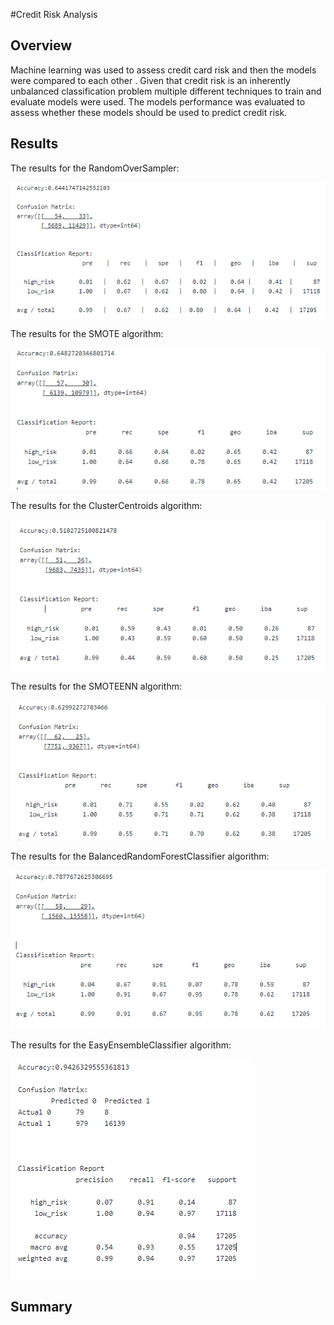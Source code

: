 #Credit Risk Analysis

## Overview
Machine learning was used to assess credit card risk and then the models were compared to each other . Given that credit risk is an inherently unbalanced classification problem multiple different techniques to train and evaluate models were used. The models performance was evaluated to assess whether these models should be used to predict credit risk.


## Results

The results for the RandomOverSampler:

![ROS.PNG](https://github.com/crabrandoom/Credit_Risk_Analysis/blob/main/ROS.PNG)

The results for the SMOTE algorithm:

![SMOTE.PNG](https://github.com/crabrandoom/Credit_Risk_Analysis/blob/main/SMOTE.PNG)

The results for the ClusterCentroids algorithm:

![CLUSTER.PNG](https://github.com/crabrandoom/Credit_Risk_Analysis/blob/main/CLUSTER.PNG)

The results for the SMOTEENN algorithm:

![SMOTEENN.PNG](https://github.com/crabrandoom/Credit_Risk_Analysis/blob/main/UNDER.PNG)

The results for the BalancedRandomForestClassifier algorithm:

![BRFC.PNG](https://github.com/crabrandoom/Credit_Risk_Analysis/blob/main/BRFC.PNG)

The results for the  EasyEnsembleClassifier algorithm:

![BOOST.PNG](https://github.com/crabrandoom/Credit_Risk_Analysis/blob/main/BOOST.PNG)

## Summary

